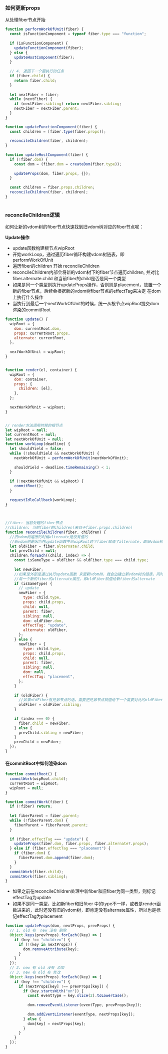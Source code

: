 ### 如何更新props

从处理fiber节点开始

```js
function performWorkOfUnit(fiber) {
  const isFunctionComponent = typeof fiber.type === "function";
 
  if (isFunctionComponent) {
    updateFunctionComponent(fiber);
  } else {
    updateHostComponent(fiber);
  }
 
  // 4. 返回下一个要执行的任务
  if (fiber.child) {
    return fiber.child;
  }
 
  let nextFiber = fiber;
  while (nextFiber) {
    if (nextFiber.sibling) return nextFiber.sibling;
    nextFiber = nextFiber.parent;
  }
}

function updateFunctionComponent(fiber) {
  const children = [fiber.type(fiber.props)];
 
  reconcileChildren(fiber, children);
}
 
function updateHostComponent(fiber) {
  if (!fiber.dom) {
    const dom = (fiber.dom = createDom(fiber.type));
 
    updateProps(dom, fiber.props, {});
  }
 
  const children = fiber.props.children;
  reconcileChildren(fiber, children);
}



```

### reconcileChildren逻辑

如何让新的vdom树的fiber节点快速找到旧vdom树对应的fiber节点呢： 

**Update操作**

* update函数构建根节点wipRoot
* 开始workLoop，通过遍历fiber循环构建vdom树链表，即performWorkOfUnit
* 遍历fiber的children 开始 reconcileChildren
* reconcileChildren内部会将新的vdom树下的fiber节点遍历children, 并对比fiber.alternate.child 和当前fiber的child是否是同一个类型
* 如果是同一个类型则执行updateProps操作，否则则是placement，放置一个新的fiber节点，后续会根据新的vdom树fiber节点的effectTag来决定 在dom上执行什么操作
* 当执行到最后一个nextWorkOfUnit的时候，统一从根节点wipRoot提交dom渲染的commitRoot

```js
function update() {
  wipRoot = {
    dom: currentRoot.dom,
    props: currentRoot.props,
    alternate: currentRoot,
  };
 
  nextWorkOfUnit = wipRoot;
}


function render(el, container) {
  wipRoot = {
    dom: container,
    props: {
      children: [el],
    },
  };
 
  nextWorkOfUnit = wipRoot;
}


// render方法调用时候的根节点
let wipRoot = null;
let currentRoot = null;
let nextWorkOfUnit = null;
function workLoop(deadline) {
  let shouldYield = false;
  while (!shouldYield && nextWorkOfUnit) {
    nextWorkOfUnit = performWorkOfUnit(nextWorkOfUnit);
 
    shouldYield = deadline.timeRemaining() < 1;
  }
 
  if (!nextWorkOfUnit && wipRoot) {
    commitRoot();
  }
 
  requestIdleCallback(workLoop);
}
 

```



```js
 
//fiber: 当前处理的fiber节点
//children: 当前fiber的children(来自于fiber.props.children)
function reconcileChildren(fiber, children) {
  //旧vdom树遍历的时候alternate是没有值的
  //新vdom树是因为在update函数中给wipRoot这个fiber赋值了alternate，即旧vdom树的根节点
  let oldFiber = fiber.alternate?.child; 
  let prevChild = null;
  children.forEach((child, index) => {
    const isSameType = oldFiber && oldFiber.type === child.type;
 
    let newFiber;
    //如果是外部是通过执行update函数 来更新vdom树，就会边建立新vdom树的链表，同时也在建立
    //每一个新的fiber的alternate属性，即oldFiber赋值给新fiber的alternate
    if (isSameType) {
      // update
      newFiber = {
        type: child.type,
        props: child.props,
        child: null,
        parent: fiber,
        sibling: null,
        dom: oldFiber.dom,
        effectTag: "update",
        alternate: oldFiber,
      };
    } else {
      newFiber = {
        type: child.type,
        props: child.props,
        child: null,
        parent: fiber,
        sibling: null,
        dom: null,
        effectTag: "placement",
      };
    }
 
    if (oldFiber) {
      //如果oldFiber有兄弟节点的话，需要把兄弟节点赋值给下一个需要对比的oldFiber
      oldFiber = oldFiber.sibling;
    }
 
    if (index === 0) {
      fiber.child = newFiber;
    } else {
      prevChild.sibling = newFiber;
    }
    prevChild = newFiber;
  });
}
```

#### 在commitRoot中如何渲染dom

```js
function commitRoot() {
  commitWork(wipRoot.child);
  currentRoot = wipRoot;
  wipRoot = null;
}

function commitWork(fiber) {
  if (!fiber) return;
 
  let fiberParent = fiber.parent;
  while (!fiberParent.dom) {
    fiberParent = fiberParent.parent;
  }
 
  if (fiber.effectTag === "update") {
    updateProps(fiber.dom, fiber.props, fiber.alternate?.props);
  } else if (fiber.effectTag === "placement") {
    if (fiber.dom) {
      fiberParent.dom.append(fiber.dom);
    }
  }
  commitWork(fiber.child);
  commitWork(fiber.sibling);
}
```

*  如果之前在reconcileChildren处理中新fiber和旧fiber为同一类型，则标记effectTag为update
*  如果不是同一类型，比如新fiber和旧fiber 中的type不一样，或者是render函数进来的，此时还没有旧的vdom树，即肯定没有alternate属性，所以也是标记effectTag为placement

```js
function updateProps(dom, nextProps, prevProps) {
  // 1. old 有  new 没有 删除
  Object.keys(prevProps).forEach((key) => {
    if (key !== "children") {
      if (!(key in nextProps)) {
        dom.removeAttribute(key);
      }
    }
  });
  // 2. new 有 old 没有 添加
  // 3. new 有 old 有 修改
  Object.keys(nextProps).forEach((key) => {
    if (key !== "children") {
      if (nextProps[key] !== prevProps[key]) {
        if (key.startsWith("on")) {
          const eventType = key.slice(2).toLowerCase();
 
          dom.removeEventListener(eventType, prevProps[key]);
 
          dom.addEventListener(eventType, nextProps[key]);
        } else {
          dom[key] = nextProps[key];
        }
      }
    }
  });
}
```











